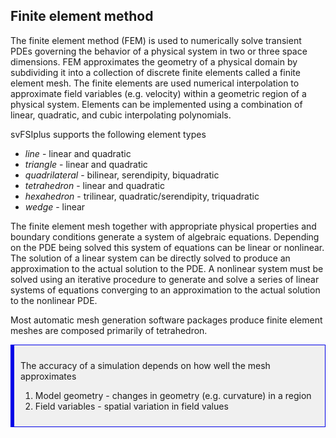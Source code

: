 
<h2> Finite element method </h2>

The finite element method (FEM) is used to numerically solve transient PDEs governing the behavior of a physical system in two
or three space dimensions. FEM approximates the geometry of a physical domain by subdividing it into a collection of discrete
finite elements called a finite element mesh. The finite elements are used numerical interpolation to approximate field variables 
(e.g. velocity) within a geometric region of a physical system. Elements can be implemented using a combination of linear, quadratic, 
and cubic interpolating polynomials.

svFSIplus supports the following element types 

<ul style="list-style-type:disc;">
 <li> <i>line</i> - linear and quadratic </li>
 <li> <i>triangle</i> - linear and quadratic </li>
 <li> <i>quadrilateral</i> - bilinear, serendipity, biquadratic </li>
 <li> <i>tetrahedron </i> - linear and quadratic </li>
 <li> <i>hexahedron</i> - trilinear, quadratic/serendipity, triquadratic </li>
 <li> <i>wedge</i> - linear </li>
</ul>

The finite element mesh together with appropriate physical properties and boundary conditions generate a system of algebraic equations. 
Depending on the PDE being solved this system of equations can be linear or nonlinear. The solution of a linear system can be directly 
solved to produce an approximation to the actual solution to the PDE. A nonlinear system must be solved using an iterative procedure to 
generate and solve a series of linear systems of equations converging to an approximation to the actual solution to the nonlinear PDE. 

Most automatic mesh generation software packages produce finite element meshes are composed primarily of tetrahedron.

<div style="background-color: #F0F0F0; padding: 10px; border: 1px solid #0000e6; border-left: 6px solid #0000e6">

The accuracy of a simulation depends on how well the mesh approximates <br>
<ol>
<li> Model geometry - changes in geometry (e.g. curvature) in a region </li> 
<li> Field variables - spatial variation in field values </li> 
</ol>
</div>




